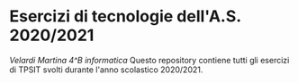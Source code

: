 # Esercizi di tecnologie dell'A.S. 2020/2021
_Velardi Martina 4^B informatica_
Questo repository contiene tutti gli esercizi di TPSIT svolti durante l'anno scolastico 2020/2021.